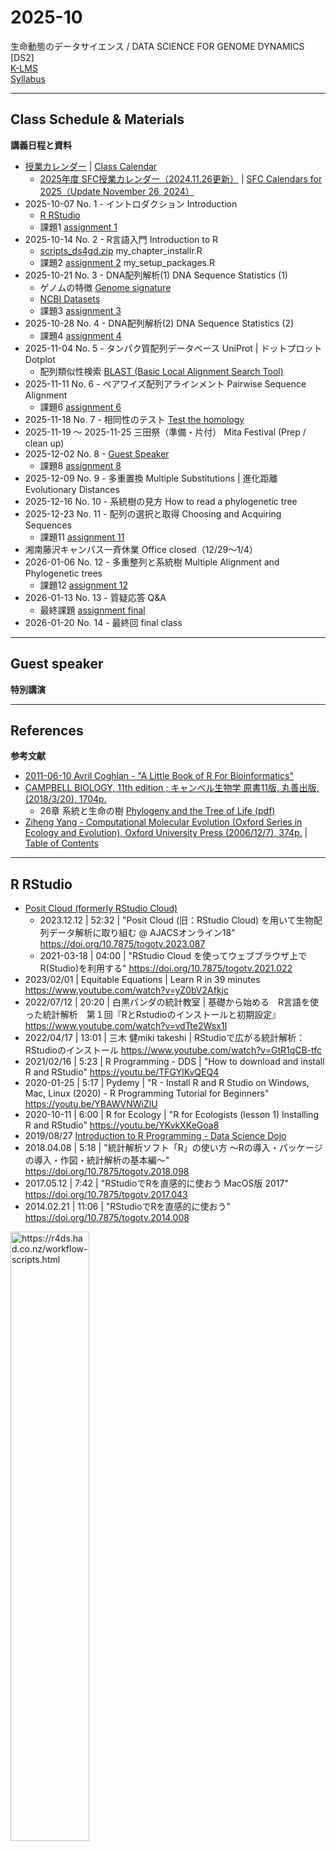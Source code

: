 # 2025-10

生命動態のデータサイエンス / DATA SCIENCE FOR GENOME DYNAMICS [DS2]  
[K-LMS](https://lms.keio.jp/courses/124135)  
[Syllabus](https://gslbs.keio.jp/syllabus/detail?ttblyr=2025&entno=12811&lang=en)

----------

## Class Schedule & Materials
**講義日程と資料**

- [授業カレンダー](https://www.sfc.keio.ac.jp/contact/class_calendar.html) | [Class Calendar](https://www.sfc.keio.ac.jp/en/contact/class_calendar.html)
  - [2025年度 SFC授業カレンダー（2024.11.26更新）](https://www.sfc.keio.ac.jp/doc/2025_classcalendars_jp.pdf) | [SFC Calendars for 2025（Update November 26, 2024）](https://www.sfc.keio.ac.jp/en/docs/2025_classcalendars_en.pdf)
- 2025-10-07 No. 1 - イントロダクション Introduction
  - [R RStudio](#r-rstudio)
  - 課題1 [assignment 1](https://github.com/haruosuz/DS4GD/blob/master/2025-10/CaseStudy.md#assignment-1)
- 2025-10-14 No. 2 - R言語入門 Introduction to R
  - [scripts_ds4gd.zip](https://github.com/haruosuz/DS4GD/raw/master/2025-10/scripts_ds4gd.zip) my_chapter_installr.R
  - 課題2 [assignment 2](https://github.com/haruosuz/DS4GD/blob/master/2025-10/CaseStudy.md#assignment-2) my_setup_packages.R
- 2025-10-21 No. 3 - DNA配列解析(1) DNA Sequence Statistics (1)
  - ゲノムの特徴 [Genome signature](https://github.com/haruosuz/DS4GD/blob/master/CaseStudy.md#genome-signature)
  - [NCBI Datasets](https://github.com/haruosuz/DS4GD/blob/master/CaseStudy.md#ncbi-datasets)
  - 課題3 [assignment 3](https://github.com/haruosuz/DS4GD/blob/master/2025-10/CaseStudy.md#assignment-3)
- 2025-10-28 No. 4 - DNA配列解析(2) DNA Sequence Statistics (2)
  - 課題4 [assignment 4](https://github.com/haruosuz/DS4GD/blob/master/2025-10/CaseStudy.md#assignment-4)
- 2025-11-04 No. 5 - タンパク質配列データベース UniProt | ドットプロット Dotplot
  - 配列類似性検索 [BLAST (Basic Local Alignment Search Tool)](https://github.com/haruosuz/DS4GD/blob/master/CaseStudy.md#blast)
- 2025-11-11 No. 6 - ペアワイズ配列アラインメント Pairwise Sequence Alignment
  - 課題6 [assignment 6](https://github.com/haruosuz/DS4GD/blob/master/2025-10/CaseStudy.md#assignment-6)
- 2025-11-18 No. 7 - 相同性のテスト [Test the homology](https://github.com/haruosuz/DS4GD/blob/master/CaseStudy.md#ncbi-blast)
- 2025-11-19 ～ 2025-11-25 三田祭（準備・片付） Mita Festival (Prep / clean up)
- 2025-12-02 No. 8 - [Guest Speaker](#guest-speaker)
  - 課題8 [assignment 8](https://github.com/haruosuz/DS4GD/blob/master/2025-10/CaseStudy.md#assignment-8)
- 2025-12-09 No. 9 - 多重置換 Multiple Substitutions | 進化距離 Evolutionary Distances
- 2025-12-16 No. 10 - 系統樹の見方 How to read a phylogenetic tree
- 2025-12-23 No. 11 - 配列の選択と取得 Choosing and Acquiring Sequences
  - 課題11 [assignment 11](https://github.com/haruosuz/DS4GD/blob/master/2025-10/CaseStudy.md#assignment-11)
- 湘南藤沢キャンパス一斉休業 Office closed（12/29～1/4）
- 2026-01-06 No. 12 - 多重整列と系統樹 Multiple Alignment and Phylogenetic trees
  - 課題12 [assignment 12](https://github.com/haruosuz/DS4GD/blob/master/2025-10/CaseStudy.md#assignment-12)
- 2026-01-13 No. 13 - 質疑応答 Q&A
  - 最終課題 [assignment final](https://github.com/haruosuz/DS4GD/blob/master/2025-10/CaseStudy.md#assignment-final)
- 2026-01-20 No. 14 - 最終回 final class

----------
## Guest speaker
**特別講演**

----------
## References
**参考文献**

- [2011-06-10 Avril Coghlan - "A Little Book of R For Bioinformatics"](https://github.com/haruosuz/r4bioinfo/tree/master/R_Avril_Coghlan)
- [CAMPBELL BIOLOGY, 11th edition ; キャンベル生物学 原書11版, 丸善出版, (2018/3/20), 1704p.](https://www.maruzen-publishing.co.jp/book/b10112384.html)
  - 26章 系統と生命の樹 [Phylogeny and the Tree of Life (pdf)](https://www.maruzen-publishing.co.jp/files/書籍営業部/講義用資料/2018/キャンベル11授業用パワポサンプル26_Lecture_Presentation.pdf)
- [Ziheng Yang - Computational Molecular Evolution (Oxford Series in Ecology and Evolution), Oxford University Press (2006/12/7), 374p.](http://abacus.gene.ucl.ac.uk/CME/) | [Table of Contents](http://abacus.gene.ucl.ac.uk/CME/TableOfContents.pdf)

----------
## R RStudio

- [Posit Cloud (formerly RStudio Cloud)](https://github.com/haruosuz/r4bioinfo/blob/master/references/RStudioCloud.md)
  - 2023.12.12 | 52:32 | "Posit Cloud (旧：RStudio Cloud) を用いて生物配列データ解析に取り組む @ AJACSオンライン18" https://doi.org/10.7875/togotv.2023.087
  - 2021-03-18 | 04:00 | "RStudio Cloud を使ってウェブブラウザ上でR(Studio)を利用する" https://doi.org/10.7875/togotv.2021.022
- 2023/02/01 | Equitable Equations | Learn R in 39 minutes https://www.youtube.com/watch?v=yZ0bV2Afkjc
- 2022/07/12 | 20:20 | 白黒パンダの統計教室 | 基礎から始める　R言語を使った統計解析　第１回『RとRstudioのインストールと初期設定』 https://www.youtube.com/watch?v=vdTte2Wsx1I
- 2022/04/17 | 13:01 | 三木 健miki takeshi | RStudioで広がる統計解析：RStudioのインストール https://www.youtube.com/watch?v=GtR1qCB-tfc
- 2021/02/16 | 5:23 | R Programming - DDS | "How to download and install R and RStudio" https://youtu.be/TFGYlKvQEQ4
- 2020-01-25 | 5:17 | Pydemy | "R - Install R and R Studio on Windows, Mac, Linux (2020) - R Programming Tutorial for Beginners" https://youtu.be/YBAWVNWiZlU
- 2020-10-11 | 6:00 | R for Ecology | "R for Ecologists (lesson 1) Installing R and RStudio" https://youtu.be/YKvkXKeGoa8
- 2019/08/27 [Introduction to R Programming - Data Science Dojo](https://www.youtube.com/playlist?list=PL8eNk_zTBST8j2BU5HYFQogdCjtrHyQAx)
- 2018.04.08 | 5:18 | "統計解析ソフト「R」の使い方 〜Rの導入・パッケージの導入・作図・統計解析の基本編〜" https://doi.org/10.7875/togotv.2018.098
- 2017.05.12 | 7:42 | "RStudioでRを直感的に使おう MacOS版 2017" https://doi.org/10.7875/togotv.2017.043
- 2014.02.21 | 11:06 | "RStudioでRを直感的に使おう" https://doi.org/10.7875/togotv.2014.008

<img src="https://d33wubrfki0l68.cloudfront.net/8a64bb047429d7ae0e2acae35c40e421e6439bf6/80e5d/diagrams/rstudio-editor.png" alt="https://r4ds.had.co.nz/workflow-scripts.html" width=50%>

----------

